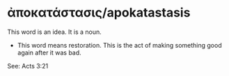 # ἀποκατάστασις/apokatastasis
This word is an idea. It is a noun.
* This word means restoration. This is the act of making something good again after it was bad.

See: Acts 3:21
